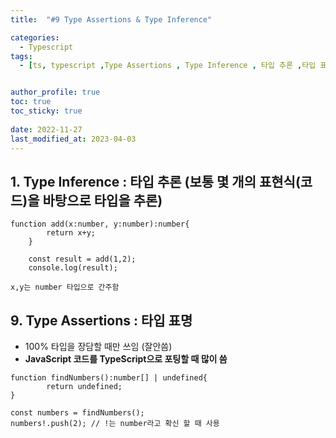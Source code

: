 ```yaml
---
title:  "#9 Type Assertions & Type Inference"

categories:
  - Typescript
tags:
  - [ts, typescript ,Type Assertions , Type Inference , 타입 추론 ,타입 표명]


author_profile: true
toc: true
toc_sticky: true
 
date: 2022-11-27
last_modified_at: 2023-04-03
---
```

## **1. Type Inference**   : 타입 추론 (보통 몇 개의 표현식(코드)을 바탕으로 타입을 추론)

```tsx
function add(x:number, y:number):number{
        return x+y;
    }

    const result = add(1,2);
    console.log(result);

x,y는 number 타입으로 간주함
```

## 9.  **Type Assertions**   : ****타입 표명****

- 100% 타입을 장담할 때만 쓰임 (잘안씀)
- ****JavaScript 코드를 TypeScript으로 포팅할 때 많이 씀****

```tsx
function findNumbers():number[] | undefined{
        return undefined;
}

const numbers = findNumbers();
numbers!.push(2); // !는 number라고 확신 할 때 사용
```
